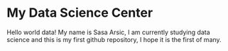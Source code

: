 # My Data Science Center
 
Hello world data!
My name is Sasa Arsic, I am currently studying data science and this is my first github repository, I hope it is the first of many. 
